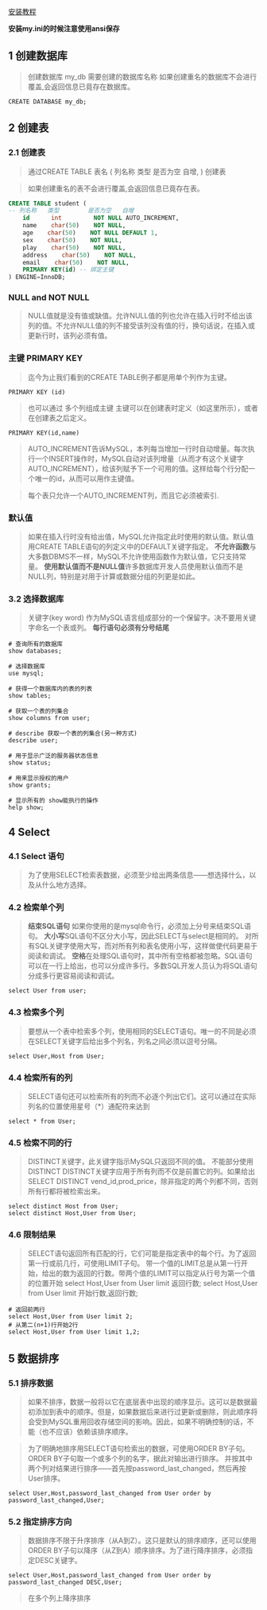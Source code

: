 

[安装教程](https://www.cnblogs.com/laumians-notes/p/9069498.html)

**安装my.ini的时候注意使用ansi保存**

## 1 创建数据库
> 创建数据库
> my_db 需要创建的数据库名称
> 如果创建重名的数据库不会进行覆盖,会返回信息已竟存在数据库。

```
CREATE DATABASE my_db;
```

## 2 创建表

### 2.1 创建表

> 通过CREATE TABLE 表名 (
>    列名称   类型        是否为空   自增,
>)
> 创建表

> 如果创建重名的表不会进行覆盖,会返回信息已竟存在表。

```sql
CREATE TABLE student (
-- 列名称   类型        是否为空   自增
    id      int         NOT NULL AUTO_INCREMENT,
    name    char(50)    NOT NULL,
    age    char(50)    NOT NULL DEFAULT 1,
    sex    char(50)    NOT NULL,
    play    char(50)    NOT NULL,
    address    char(50)    NOT NULL,
    email    char(50)    NOT NULL,
    PRIMARY KEY(id) -- 绑定主键
) ENGINE=InnoDB;
```

### NULL and NOT NULL

> NULL值就是没有值或缺值。允许NULL值的列也允许在插入行时不给出该列的值。不允许NULL值的列不接受该列没有值的行，换句话说，在插入或更新行时，该列必须有值。

### 主键 PRIMARY KEY

> 迄今为止我们看到的CREATE TABLE例子都是用单个列作为主键。

```
PRIMARY KEY (id)
```

> 也可以通过 多个列组成主键
> 主键可以在创建表时定义（如这里所示），或者在创建表之后定义。

```
PRIMARY KEY(id,name)
```

> AUTO_INCREMENT告诉MySQL，本列每当增加一行时自动增量。每次执行一个INSERT操作时，MySQL自动对该列增量（从而才有这个关键字AUTO_INCREMENT），给该列赋予下一个可用的值。这样给每个行分配一个唯一的id，从而可以用作主键值。

> 每个表只允许一个AUTO_INCREMENT列，而且它必须被索引.

### 默认值

> 如果在插入行时没有给出值，MySQL允许指定此时使用的默认值。默认值用CREATE TABLE语句的列定义中的DEFAULT关键字指定。
> **不允许函数**与大多数DBMS不一样，MySQL不允许使用函数作为默认值，它只支持常量。
> **使用默认值而不是NULL值**许多数据库开发人员使用默认值而不是NULL列，特别是对用于计算或数据分组的列更是如此。

### 3.2 选择数据库

> 关键字(key  word)  作为MySQL语言组成部分的一个保留字。决不要用关键字命名一个表或列。
> **每行语句必须有分号结尾**

```
# 查询所有的数据库
show databases;

# 选择数据库
use mysql;

# 获得一个数据库内的表的列表
show tables; 

# 获取一个表的列集合
show columns from user;

# describe 获取一个表的列集合(另一种方式)
describe user;

# 用于显示广泛的服务器状态信息
show status;

# 用来显示授权的用户
show grants;

# 显示所有的 show能执行的操作
help show;
```

## 4 Select

### 4.1 Select 语句

> 为了使用SELECT检索表数据，必须至少给出两条信息——想选择什么，以及从什么地方选择。

### 4.2 检索单个列

> **结束SQL语句** 如果你使用的是mysql命令行，必须加上分号来结束SQL语句。
> **大小写**SQL语句不区分大小写，因此SELECT与select是相同的。
> 对所有SQL关键字使用大写，而对所有列和表名使用小写，这样做使代码更易于阅读和调试。
> **空格**在处理SQL语句时，其中所有空格都被忽略。SQL语句可以在一行上给出，也可以分成许多行。多数SQL开发人员认为将SQL语句分成多行更容易阅读和调试。

```
select User from user;
```

### 4.3 检索多个列

> 要想从一个表中检索多个列，使用相同的SELECT语句。唯一的不同是必须在SELECT关键字后给出多个列名，列名之间必须以逗号分隔。

```
select User,Host from User;
```

### 4.4 检索所有的列

> SELECT语句还可以检索所有的列而不必逐个列出它们。这可以通过在实际列名的位置使用星号（*）通配符来达到

```
select * from User;
```

### 4.5 检索不同的行

> DISTINCT关键字，此关键字指示MySQL只返回不同的值。
> 不能部分使用DISTINCT  DISTINCT关键字应用于所有列而不仅是前置它的列。如果给出SELECT DISTINCT vend_id,prod_price，除非指定的两个列都不同，否则所有行都将被检索出来。

```
select distinct Host from User;
select distinct Host,User from User;
```

### 4.6 限制结果

> SELECT语句返回所有匹配的行，它们可能是指定表中的每个行。为了返回第一行或前几行，可使用LIMIT子句。
> 带一个值的LIMIT总是从第一行开始，给出的数为返回的行数。带两个值的LIMIT可以指定从行号为第一个值的位置开始
> select Host,User from User limit 返回行数;
> select Host,User from User limit 开始行数,返回行数;

```
# 返回前两行
select Host,User from User limit 2;
# 从第二(n+1)行开始2行
select Host,User from User limit 1,2;
```

## 5 数据排序

### 5.1 排序数据

> 如果不排序，数据一般将以它在底层表中出现的顺序显示。这可以是数据最初添加到表中的顺序。但是，如果数据后来进行过更新或删除，则此顺序将会受到MySQL重用回收存储空间的影响。因此，如果不明确控制的话，不能（也不应该）依赖该排序顺序。

> 为了明确地排序用SELECT语句检索出的数据，可使用ORDER BY子句。ORDER BY子句取一个或多个列的名字，据此对输出进行排序。
> 并按其中两个列对结果进行排序——首先按password_last_changed，然后再按User排序。

```
select User,Host,password_last_changed from User order by password_last_changed,User;
```

### 5.2 指定排序方向

> 数据排序不限于升序排序（从A到Z）。这只是默认的排序顺序，还可以使用ORDER BY子句以降序（从Z到A）顺序排序。为了进行降序排序，必须指定DESC关键字。

```
select User,Host,password_last_changed from User order by password_last_changed DESC,User;
```

> 在多个列上降序排序

